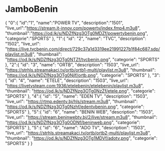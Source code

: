 # JamboBenin
{
  "0":{
  "id":"1",
  "name":"POWER TV",
  "description":"1501",
  "live_url":"https://stream.it-innov.com/powertv/index.fmp4.m3u8",
  "thumbnail":"https://od.lk/s/NDZfNzg3OTg0MDZf/powertvbenin.png",
  "categorie":"SPORTS"
  },
  "1":{
  "id": "2",
  "name": "TVC",
  "description": "1502",
  "live_url": "https://live.tvcbenin.com/direct/729c37a1d3319ee21991227b1f84c687.sdp/playlist.m3u8",
  "thumbnail": "https://od.lk/s/NDZfNzg3OTg0NTZf/tvcbenin.png",
  "categorie": "SPORTS"
  },
  "2":{
  "id": "3",
  "name": "ORTB",
  "description": "1503",
  "live_url": "https://strhls.streamakaci.tv/ortb/ortb1-multi/playlist.m3u8",
  "thumbnail": "https://od.lk/s/NDZfNzg3OTg0Njlf/ortb.png",
  "categorie": "SPORTS"
  },
  "3":{
  "id": "4",
  "name": "ETELE",
  "description": "1503",
  "live_url": "https://livetvsteam.com:1936/etelebenin/etelebenin/playlist.m3u8",
  "thumbnail": "https://od.lk/s/NDZfNzg3OTg0NzZf/etele.png",
  "categorie": "SPORTS"
  },
  "4":{
  "id": "5",
  "name": "EDEN TV",
  "description": "1503",
  "live_url": "https://rtmp.edentv.bj/hls/stream.m3u8",
  "thumbnail": "https://od.lk/s/NDZfNzg3OTg0Nzhf/edentvbenin.png",
  "categorie": "SPORTS"
  },
  "5":{
  "id": "6",
  "name": "BENIN WEB",
  "description": "1503",
  "live_url": "https://stream.beninwebtv.bj/2/live/stream.m3u8",
  "thumbnail": "https://od.lk/s/NDZfNzg3OTg0ODNf/beninweb.png",
  "categorie": "SPORTS"
  },
  "5":{
  "id": "6",
  "name": "ADO TV",
  "description": "1503",
  "live_url": "https://strhls.streamakaci.tv/ortb/ortb2-multi/playlist.m3u8",
  "thumbnail": "https://od.lk/s/NDZfNzg3OTg1MDVf/adotv.png",
  "categorie": "SPORTS"
  } 
}
